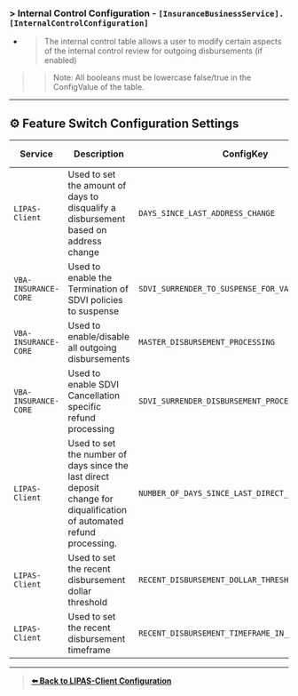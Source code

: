 ### > Internal Control Configuration - `[InsuranceBusinessService].[InternalControlConfiguration]`

+ > The internal control table allows a user to modify certain aspects of the internal control review for outgoing disbursements (if enabled)
>> Note: All booleans must be lowercase false/true in the ConfigValue of the table.

---

## ⚙️ Feature Switch Configuration Settings

| Service                 | Description                                         | ConfigKey             |  Config Value            | Value Type    |   
|-------------------------|----------------------------------------------       |---------------        |--------------------------|-------|
| `LIPAS-Client`| Used to set the amount of days to disqualify a disbursement based on address change | `DAYS_SINCE_LAST_ADDRESS_CHANGE`           | `90`  | Int|                      
| `VBA-INSURANCE-CORE`| Used to enable the Termination of SDVI policies to suspense| `SDVI_SURRENDER_TO_SUSPENSE_FOR_VALI`| `true`| Boolean
|`VBA-INSURANCE-CORE`| Used to enable/disable all outgoing disbursements| `MASTER_DISBURSEMENT_PROCESSING`| `false`| Boolean|
|`VBA-INSURANCE-CORE`| Used to enable SDVI Cancellation specific refund processing| `SDVI_SURRENDER_DISBURSEMENT_PROCESSING`| `false`| Boolean|
|`LIPAS-Client`| Used to set the number of days since the last direct deposit change for diqualification of automated refund processing.| `NUMBER_OF_DAYS_SINCE_LAST_DIRECT_DEPOSIT_CHANGE`| `30` | Int|
|`LIPAS-Client`| Used to set the recent disbursement dollar threshold| `RECENT_DISBURSEMENT_DOLLAR_THRESHOLD`| `5000` | Decimal(10,2)|
|`LIPAS-Client`| Used to set the recent disbursement timeframe| `RECENT_DISBURSEMENT_TIMEFRAME_IN_DAYS`| `15` | Int

                        


---


> **[⬅️ Back to LIPAS-Client Configuration](../Configuration/LIPAS-Client.Configuration.md)**